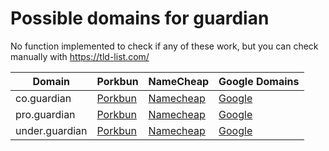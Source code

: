 # Possible domains for guardian

No function implemented to check if any of these work, but you can check manually with https://tld-list.com/

| Domain | Porkbun | NameCheap | Google Domains |
|---|---|---|---|
| co.guardian | [Porkbun](https://porkbun.com/checkout/search?prb=e814663da1&tlds=&idnLanguage=&search=search&q=co.guardian) | [Namecheap](https://www.namecheap.com/domains/registration/results/?domain=co.guardian) | [Google](https://domains.google.com/registrar/search?searchTerm=co.guardian) |
| pro.guardian | [Porkbun](https://porkbun.com/checkout/search?prb=e814663da1&tlds=&idnLanguage=&search=search&q=pro.guardian) | [Namecheap](https://www.namecheap.com/domains/registration/results/?domain=pro.guardian) | [Google](https://domains.google.com/registrar/search?searchTerm=pro.guardian) |
| under.guardian | [Porkbun](https://porkbun.com/checkout/search?prb=e814663da1&tlds=&idnLanguage=&search=search&q=under.guardian) | [Namecheap](https://www.namecheap.com/domains/registration/results/?domain=under.guardian) | [Google](https://domains.google.com/registrar/search?searchTerm=under.guardian) |
